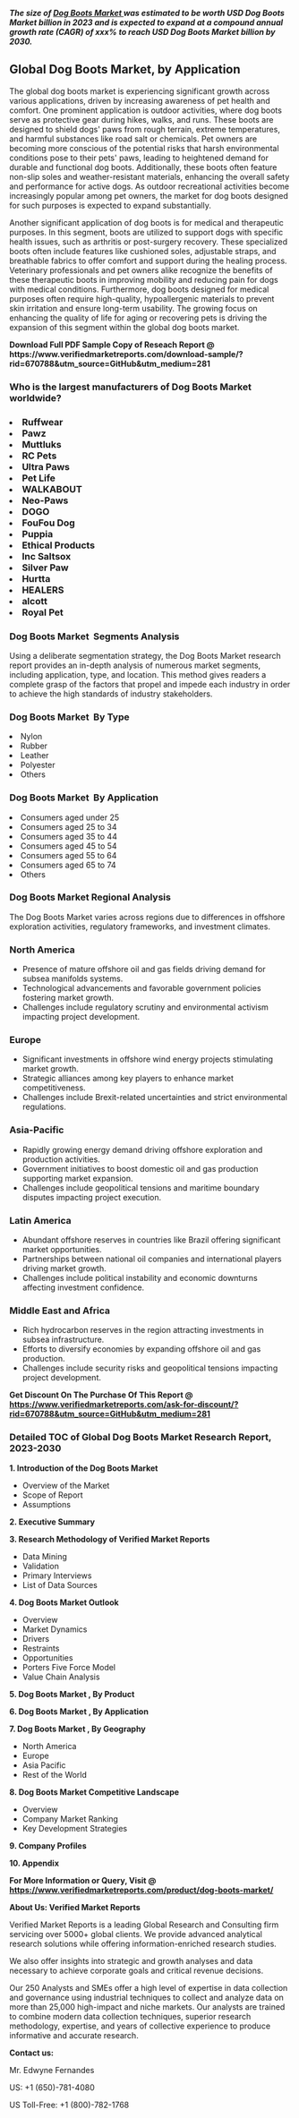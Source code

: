 <p><em><strong>The size of <a href="https://www.verifiedmarketreports.com/download-sample/?rid=670788&utm_source=GitHub&utm_medium=281" target="_blank">Dog Boots Market </a> was estimated to be worth USD Dog Boots Market billion in 2023 and is expected to expand at a compound annual growth rate (CAGR) of xxx% to reach USD Dog Boots Market billion by 2030.</strong></em><br /><h2>Global Dog Boots Market, by Application</h2><p>The global dog boots market is experiencing significant growth across various applications, driven by increasing awareness of pet health and comfort. One prominent application is outdoor activities, where dog boots serve as protective gear during hikes, walks, and runs. These boots are designed to shield dogs' paws from rough terrain, extreme temperatures, and harmful substances like road salt or chemicals. Pet owners are becoming more conscious of the potential risks that harsh environmental conditions pose to their pets' paws, leading to heightened demand for durable and functional dog boots. Additionally, these boots often feature non-slip soles and weather-resistant materials, enhancing the overall safety and performance for active dogs. As outdoor recreational activities become increasingly popular among pet owners, the market for dog boots designed for such purposes is expected to expand substantially.</p><p>Another significant application of dog boots is for medical and therapeutic purposes. In this segment, boots are utilized to support dogs with specific health issues, such as arthritis or post-surgery recovery. These specialized boots often include features like cushioned soles, adjustable straps, and breathable fabrics to offer comfort and support during the healing process. Veterinary professionals and pet owners alike recognize the benefits of these therapeutic boots in improving mobility and reducing pain for dogs with medical conditions. Furthermore, dog boots designed for medical purposes often require high-quality, hypoallergenic materials to prevent skin irritation and ensure long-term usability. The growing focus on enhancing the quality of life for aging or recovering pets is driving the expansion of this segment within the global dog boots market.</p></p><p id="" class=""><strong>Download Full PDF Sample Copy of Reseach Report @ <a target="">https://www.verifiedmarketreports.com/download-sample/?rid=670788&utm_source=GitHub&utm_medium=281</a></strong></p><h3 id="" class="">Who is the largest manufacturers of&nbsp;Dog Boots Market worldwide?</h3><h3 class=""></Li><Li>Ruffwear</Li><Li> Pawz</Li><Li> Muttluks</Li><Li> RC Pets</Li><Li> Ultra Paws</Li><Li> Pet Life</Li><Li> WALKABOUT</Li><Li> Neo-Paws</Li><Li> DOGO</Li><Li> FouFou Dog</Li><Li> Puppia</Li><Li> Ethical Products</Li><Li> Inc Saltsox</Li><Li> Silver Paw</Li><Li> Hurtta</Li><Li> HEALERS</Li><Li> alcott</Li><Li> Royal Pet</h3><h3 id="" class="">Dog Boots Market &nbsp;Segments Analysis</h3><p id="" class="">Using a deliberate segmentation strategy, the Dog Boots Market research report provides an in-depth analysis of numerous market segments, including application, type, and location. This method gives readers a complete grasp of the factors that propel and impede each industry in order to achieve the high standards of industry stakeholders.</p><h3 id="" class="">Dog Boots Market &nbsp;By Type</h3><p></Li><Li>Nylon</Li><Li> Rubber</Li><Li> Leather</Li><Li> Polyester</Li><Li> Others</p><h3 id="" class="">Dog Boots Market &nbsp;By Application</h3><p class=""></Li><Li>Consumers aged under 25</Li><Li> Consumers aged 25 to 34</Li><Li> Consumers aged 35 to 44</Li><Li> Consumers aged 45 to 54</Li><Li> Consumers aged 55 to 64</Li><Li> Consumers aged 65 to 74</Li><Li> Others</p><h3 id="" class="">Dog Boots Market Regional Analysis</h3><p id="" class="">The Dog Boots Market varies across regions due to differences in offshore exploration activities, regulatory frameworks, and investment climates.</p><h3 id="" class="">North America</h3><ul><li>Presence of mature offshore oil and gas fields driving demand for subsea manifolds systems.</li><li>Technological advancements and favorable government policies fostering market growth.</li><li>Challenges include regulatory scrutiny and environmental activism impacting project development.</li></ul><h3 id="" class="">Europe</h3><ul><li>Significant investments in offshore wind energy projects stimulating market growth.</li><li>Strategic alliances among key players to enhance market competitiveness.</li><li>Challenges include Brexit-related uncertainties and strict environmental regulations.</li></ul><h3 id="" class="">Asia-Pacific</h3><ul><li>Rapidly growing energy demand driving offshore exploration and production activities.</li><li>Government initiatives to boost domestic oil and gas production supporting market expansion.</li><li>Challenges include geopolitical tensions and maritime boundary disputes impacting project execution.</li></ul><h3 id="" class="">Latin America</h3><ul><li>Abundant offshore reserves in countries like Brazil offering significant market opportunities.</li><li>Partnerships between national oil companies and international players driving market growth.</li><li>Challenges include political instability and economic downturns affecting investment confidence.</li></ul><h3 id="" class="">Middle East and Africa</h3><ul><li>Rich hydrocarbon reserves in the region attracting investments in subsea infrastructure.</li><li>Efforts to diversify economies by expanding offshore oil and gas production.</li><li>Challenges include security risks and geopolitical tensions impacting project development.</li></ul><p id="" class=""><strong>Get Discount On The Purchase Of This Report @ <a href="https://www.verifiedmarketreports.com/ask-for-discount/?rid=670788&utm_source=GitHub&utm_medium=281" target="_blank">https://www.verifiedmarketreports.com/ask-for-discount/?rid=670788&utm_source=GitHub&utm_medium=281</a></strong></p><h3 id="" class="">Detailed TOC of Global Dog Boots Market Research Report, 2023-2030</h3><p id="" class=""><strong>1. Introduction of the Dog Boots Market </strong></p><ul><li>Overview of the Market</li><li>Scope of Report</li><li>Assumptions</li></ul><p id="" class=""><strong>2. Executive Summary</strong></p><p id="" class=""><strong>3. Research Methodology of Verified Market Reports</strong></p><ul><li>Data Mining</li><li>Validation</li><li>Primary Interviews</li><li>List of Data Sources</li></ul><p id="" class=""><strong>4. Dog Boots Market Outlook</strong></p><ul><li>Overview</li><li>Market Dynamics</li><li>Drivers</li><li>Restraints</li><li>Opportunities</li><li>Porters Five Force Model</li><li>Value Chain Analysis</li></ul><p id="" class=""><strong>5. Dog Boots Market , By Product</strong></p><p id="" class=""><strong>6. Dog Boots Market , By Application</strong></p><p id="" class=""><strong>7. Dog Boots Market , By Geography</strong></p><ul><li>North America</li><li>Europe</li><li>Asia Pacific</li><li>Rest of the World</li></ul><p id="" class=""><strong>8. Dog Boots Market Competitive Landscape</strong></p><ul><li>Overview</li><li>Company Market Ranking</li><li>Key Development Strategies</li></ul><p id="" class=""><strong>9. Company Profiles</strong></p><p id="" class=""><strong>10. Appendix</strong></p><p id="" class=""><strong>For More Information or Query, Visit @ <a href="https://www.verifiedmarketreports.com/product/dog-boots-market/" target="_blank">https://www.verifiedmarketreports.com/product/dog-boots-market/</a></strong></p><p id="" class=""><strong>About Us: Verified Market Reports</strong></p><p id="" class="">Verified Market Reports is a leading Global Research and Consulting firm servicing over 5000+ global clients. We provide advanced analytical research solutions while offering information-enriched research studies.</p><p id="" class="">We also offer insights into strategic and growth analyses and data necessary to achieve corporate goals and critical revenue decisions.</p><p id="" class="">Our 250 Analysts and SMEs offer a high level of expertise in data collection and governance using industrial techniques to collect and analyze data on more than 25,000 high-impact and niche markets. Our analysts are trained to combine modern data collection techniques, superior research methodology, expertise, and years of collective experience to produce informative and accurate research.</p><p id="" class=""><strong>Contact us:</strong></p><p id="" class="">Mr. Edwyne Fernandes</p><p id="" class="">US: +1 (650)-781-4080</p><p id="" class="">US Toll-Free: +1 (800)-782-1768</p>
